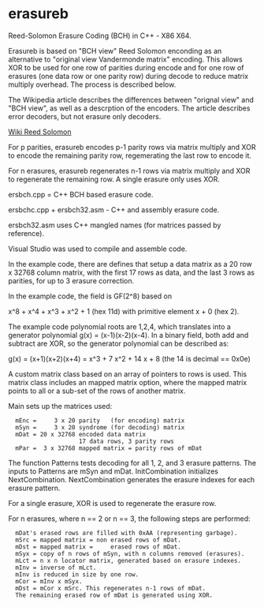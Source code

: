 # erasureb

Reed-Solomon Erasure Coding (BCH) in C++ - X86 X64.

Erasureb is based on "BCH view" Reed Solomon enconding as an alternative
to "original view Vandermonde matrix" encoding. This allows XOR to be
used for one row of parities during encode and for one row of
erasures (one data row or one parity row) during decode to reduce
matrix multiply overhead. The process is described below.

The Wikipedia article describes the differences between "orignal view"
and "BCH view", as well as a descrption of the encoders. The article
describes error decoders, but not erasure only decoders.

[Wiki Reed Solomon](https://en.wikipedia.org/wiki/Reed%E2%80%93Solomon_error_correction)

For p parities, erasureb encodes p-1 parity rows via matrix multiply and XOR
to encode the remaining parity row, regemerating the last row to encode it.

For n erasures, erasureb regenerates n-1 rows via matrix multiply and XOR
to regenerate the remaining row. A single erasure only uses XOR.

ersbch.cpp = C++ BCH based erasure code.

ersbchc.cpp + ersbch32.asm - C++ and assembly erasure code.

ersbch32.asm uses C++ mangled names (for matrices passed by reference).

Visual Studio was used to compile and assemble code.

In the example code, there are defines that setup a data matrix
as a 20 row x 32768 column matrix, with the first 17 rows as data,
and the last 3 rows as parities, for up to 3 erasure correction.

In the example code, the field is GF(2^8) based on

x^8 + x^4 + x^3 + x^2 + 1 (hex 11d) with primitive element x + 0 (hex 2).
 
The example code polynomial roots are 1,2,4, which translates
into a generator polynomial g(x) = (x-1)(x-2)(x-4). In a binary field, both
add and subtract are XOR, so the generator polynomial can be described as:

g(x) = (x+1)(x+2)(x+4) = x^3 + 7 x^2 + 14 x + 8  (the 14 is decimal == 0x0e)

A custom matrix class based on an array of pointers to rows is used.
This matrix class includes an mapped matrix option, where the mapped
matrix points to all or a sub-set of the rows of another matrix.

Main sets up the matrices used:
```
  mEnc =     3 x 20 parity   (for encoding) matrix
  mSyn =     3 x 20 syndrome (for decoding) matrix
  mDat = 20 x 32768 encoded data matrix
                    17 data rows, 3 parity rows
  mPar =  3 x 32768 mapped matrix = parity rows of mDat
```

The function Patterns tests decoding for all 1, 2, and 3 erasure patterns.
The inputs to Patterns are mSyn and mDat.
InitCombination initializes NextCombination.
NextCombination generates the erasure indexes for each erasure pattern.

For a single erasure, XOR is used to regenerate the erasure row.

For n erasures, where n == 2 or n == 3, the following steps are performed:

```
  mDat's erased rows are filled with 0xAA (representing garbage).
  mSrc = mapped matrix = non erased rows of mDat.
  mDst = mapped matrix =     erased rows of mDat.
  mSyx = copy of n rows of mSyn, with n columns removed (erasures).
  mLct = n x n locator matrix, generated based on erasure indexes.
  mInv = inverse of mLct.
  mInv is reduced in size by one row.
  mCor = mInv x mSyx.
  mDst = mCor x mSrc. This regenerates n-1 rows of mDat.
  The remaining erased row of mDat is generated using XOR.
```
